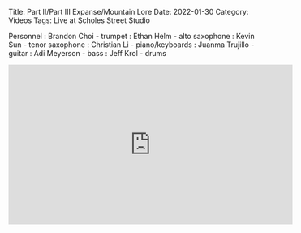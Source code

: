Title: Part II/Part III Expanse/Mountain Lore
Date: 2022-01-30
Category: Videos
Tags: Live at Scholes Street Studio

Personnel
: Brandon Choi - trumpet
: Ethan Helm - alto saxophone
: Kevin Sun - tenor saxophone
: Christian Li - piano/keyboards
: Juanma Trujillo - guitar
: Adi Meyerson - bass
: Jeff Krol - drums

<iframe width="560" height="315" src="https://www.youtube.com/embed/m-HL10qHTsY?si=C9fjPKCYzaHcwZBB" title="YouTube video player" frameborder="0" allow="accelerometer; autoplay; clipboard-write; encrypted-media; gyroscope; picture-in-picture; web-share" allowfullscreen></iframe>